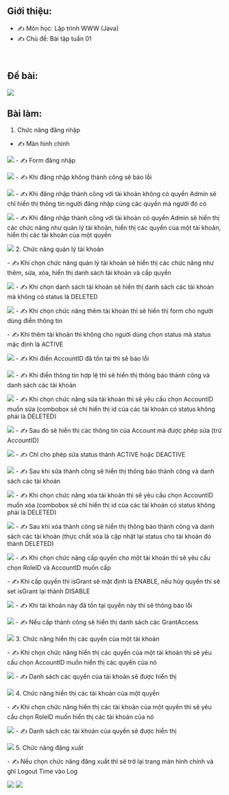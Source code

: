 ## Giới thiệu:
- ✍ Môn học: Lập trình WWW (Java)
- ✍ Chủ đề: Bài tập tuần 01
<br />

## Đề bài:
<img src="img/debai.png"/>
<br />

## Bài làm:

1. Chức năng đăng nhập
- ✍ Màn hình chính
<p></p>
<img src="img/mainLayout.png"/>
- ✍ Form đăng nhập
<p></p>
<img src="img/login.png"/>
- ✍ Khi đăng nhập không thành công sẽ báo lỗi
<p></p>
<img src="img/failLogin.png"/>
- ✍ Khi đăng nhập thành công với tài khoản không có quyền Admin sẽ chỉ hiển thị thông tin người đăng nhập cùng các quyền mà người đó có
<p></p>
<img src="img/successLoginWithoutAdminRole.png"/>
- ✍ Khi đăng nhập thành công với tài khoản có quyền Admin sẽ hiển thị các chức năng như quản lý tài khoản, hiển thị các quyền của một tài khoản, hiển thị các tài khoản của một quyền
<p></p>
<img src="img/successfulLoginWithAdminRole.png"/>
2. Chức năng quản lý tài khoản
<p></p>
- ✍ Khi chọn chức năng quản lý tài khoản sẽ hiển thị các chức năng như thêm, sửa, xóa, hiển thị danh sách tài khoản và cấp quyền
<p></p>
<img src="img/manageAccount.png"/>
- ✍ Khi chọn danh sách tài khoản sẽ hiển thị danh sách các tài khoản mà không có status là DELETED
<p></p>
<img src="img/accountList.png"/>
- ✍ Khi chọn chức năng thêm tài khoản thì sẽ hiển thị form cho người dùng điền thông tin
<p></p>
- ✍ Khi thêm tài khoản thì không cho người dùng chọn status mà status mặc định là ACTIVE
<p></p>
<img src="img/addAccountForm.png"/>
- ✍ Khi điền AccountID đã tồn tại thì sẽ báo lỗi
<p></p>
<img src="img/failAddAccount.png"/>
- ✍ Khi điền thông tin hợp lệ thì sẽ hiển thị thông báo thành công và danh sách các tài khoản
<p></p>
<img src="img/successfulAddAccount.png"/>
- ✍ Khi chọn chức năng sửa tài khoản thì sẽ yêu cầu chọn AccountID muốn sửa (combobox sẽ chỉ hiển thị id của các tài khoản có status không phải là DELETED)
<p></p>
<img src="img/selectAccountForUpdating.png"/>
- ✍ Sau đó sẽ hiển thị các thông tin của Account mà được phép sửa (trừ AccountID) 
<p></p>
<img src="img/updateAccountForm.png"/>
- ✍ Chỉ cho phép sửa status thành ACTIVE hoặc DEACTIVE 
<p></p>
<img src="img/updateAccountForm2.png"/>
- ✍ Sau khi sửa thành công sẽ hiển thị thông báo thành công và danh sách các tài khoản
<p></p>
<img src="img/successfulUpdateAccount.png"/>
- ✍ Khi chọn chức năng xóa tài khoản thì sẽ yêu cầu chọn AccountID muốn xóa (combobox sẽ chỉ hiển thị id của các tài khoản có status không phải là DELETED)
<p></p>
<img src="img/selectAccountForDelete.png"/>
- ✍ Sau khi xóa thành công sẽ hiển thị thông báo thành công và danh sách các tài khoản (thực chất xóa là cập nhật lại status cho tài khoản đó thành DELETED)
<p></p>
<img src="img/successfulDeleteAccount.png"/>
- ✍ Khi chọn chức năng cấp quyền cho một tài khoản thì sẽ yêu cầu chọn RoleID và AccountID muốn cấp 
<p></p>
- ✍ Khi cấp quyền thì isGrant sẽ mặt định là ENABLE, nếu hủy quyền thì sẽ set isGrant lại thành DISABLE
<p></p>
<img src="img/selectRoleAndAccountForGrantAccess.png"/>
- ✍ Khi tài khoản này đã tồn tại quyền này thì sẽ thông báo lỗi 
<p></p>
<img src="img/failGrantAccess.png"/>
- ✍ Nếu cấp thành công sẽ hiển thị danh sách các GrantAccess 
<p></p>
<img src="img/successfulGrantAccess.png.png"/>
3. Chức năng hiển thị các quyền của một tài khoản
<p></p>
- ✍ Khi chọn chức năng hiển thị các quyền của một tài khoản thì sẽ yêu cầu chọn AccountID muốn hiển thị các quyền của nó
<p></p>
<img src="img/selectAccountForShowRole.png"/>
- ✍ Danh sách các quyền của tài khoản sẽ được hiển thị
<p></p>
<img src="img/successfulShowRowByAccount.png"/>
4. Chức năng hiển thị các tài khoản của một quyền
<p></p>
- ✍ Khi chọn chức năng hiển thị các tài khoản của một quyền thì sẽ yêu cầu chọn RoleID muốn hiển thị các tài khoản của nó
<p></p>
<img src="img/selectRoleForShowAccount.png"/>
- ✍ Danh sách các tài khoản của quyền sẽ được hiển thị
<p></p>
<img src="img/successfulShowAccountByRole.png"/>
5. Chức năng đăng xuất
<p></p>
- ✍ Nếu chọn chức năng đăng xuất thì sẽ trở lại trang màn hình chính và ghi Logout Time vào Log
<p></p>
<img src="img/mainLayout.png"/>
<img src="img/writeLog.png"/>





